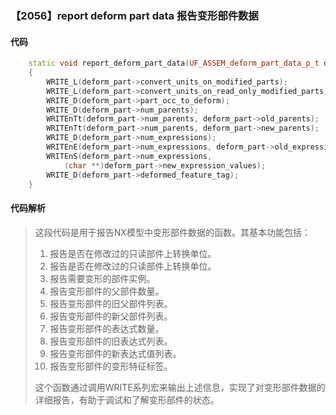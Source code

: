 ### 【2056】report deform part data 报告变形部件数据

#### 代码

```cpp
    static void report_deform_part_data(UF_ASSEM_deform_part_data_p_t deform_part)  
    {  
        WRITE_L(deform_part->convert_units_on_modified_parts);  
        WRITE_L(deform_part->convert_units_on_read_only_modified_parts);  
        WRITE_D(deform_part->part_occ_to_deform);  
        WRITE_D(deform_part->num_parents);  
        WRITEnTt(deform_part->num_parents, deform_part->old_parents);  
        WRITEnTt(deform_part->num_parents, deform_part->new_parents);  
        WRITE_D(deform_part->num_expressions);  
        WRITEnE(deform_part->num_expressions, deform_part->old_expressions);  
        WRITEnS(deform_part->num_expressions,  
            (char **)deform_part->new_expression_values);  
        WRITE_D(deform_part->deformed_feature_tag);  
    }

```

#### 代码解析

> 这段代码是用于报告NX模型中变形部件数据的函数。其基本功能包括：
>
> 1. 报告是否在修改过的只读部件上转换单位。
> 2. 报告是否在修改过的只读部件上转换单位。
> 3. 报告需要变形的部件实例。
> 4. 报告变形部件的父部件数量。
> 5. 报告变形部件的旧父部件列表。
> 6. 报告变形部件的新父部件列表。
> 7. 报告变形部件的表达式数量。
> 8. 报告变形部件的旧表达式列表。
> 9. 报告变形部件的新表达式值列表。
> 10. 报告变形部件的变形特征标签。
>
> 这个函数通过调用WRITE系列宏来输出上述信息，实现了对变形部件数据的详细报告，有助于调试和了解变形部件的状态。
>
